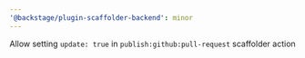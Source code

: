 ```yaml
---
'@backstage/plugin-scaffolder-backend': minor
---
```


Allow setting `update: true` in `publish:github:pull-request` scaffolder action
